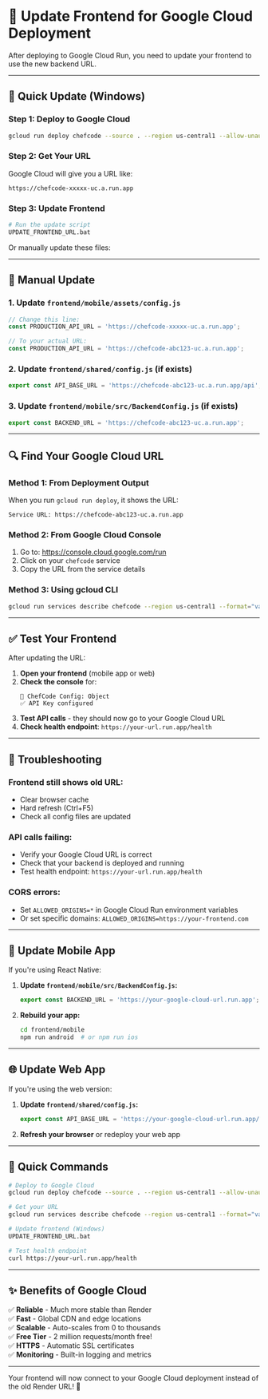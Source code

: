 # 🔄 Update Frontend for Google Cloud Deployment

After deploying to Google Cloud Run, you need to update your frontend to use the new backend URL.

---

## 🎯 Quick Update (Windows)

### **Step 1: Deploy to Google Cloud**
```bash
gcloud run deploy chefcode --source . --region us-central1 --allow-unauthenticated
```

### **Step 2: Get Your URL**
Google Cloud will give you a URL like:
```
https://chefcode-xxxxx-uc.a.run.app
```

### **Step 3: Update Frontend**
```bash
# Run the update script
UPDATE_FRONTEND_URL.bat
```

Or manually update these files:

---

## 📝 Manual Update

### **1. Update `frontend/mobile/assets/config.js`**
```javascript
// Change this line:
const PRODUCTION_API_URL = 'https://chefcode-xxxxx-uc.a.run.app';

// To your actual URL:
const PRODUCTION_API_URL = 'https://chefcode-abc123-uc.a.run.app';
```

### **2. Update `frontend/shared/config.js` (if exists)**
```javascript
export const API_BASE_URL = 'https://chefcode-abc123-uc.a.run.app/api';
```

### **3. Update `frontend/mobile/src/BackendConfig.js` (if exists)**
```javascript
export const BACKEND_URL = 'https://chefcode-abc123-uc.a.run.app';
```

---

## 🔍 Find Your Google Cloud URL

### **Method 1: From Deployment Output**
When you run `gcloud run deploy`, it shows the URL:
```
Service URL: https://chefcode-abc123-uc.a.run.app
```

### **Method 2: From Google Cloud Console**
1. Go to: https://console.cloud.google.com/run
2. Click on your `chefcode` service
3. Copy the URL from the service details

### **Method 3: Using gcloud CLI**
```bash
gcloud run services describe chefcode --region us-central1 --format="value(status.url)"
```

---

## ✅ Test Your Frontend

After updating the URL:

1. **Open your frontend** (mobile app or web)
2. **Check the console** for:
   ```
   🔧 ChefCode Config: Object
   ✅ API Key configured
   ```
3. **Test API calls** - they should now go to your Google Cloud URL
4. **Check health endpoint**: `https://your-url.run.app/health`

---

## 🐛 Troubleshooting

### **Frontend still shows old URL:**
- Clear browser cache
- Hard refresh (Ctrl+F5)
- Check all config files are updated

### **API calls failing:**
- Verify your Google Cloud URL is correct
- Check that your backend is deployed and running
- Test health endpoint: `https://your-url.run.app/health`

### **CORS errors:**
- Set `ALLOWED_ORIGINS=*` in Google Cloud Run environment variables
- Or set specific domains: `ALLOWED_ORIGINS=https://your-frontend.com`

---

## 📱 Update Mobile App

If you're using React Native:

1. **Update `frontend/mobile/src/BackendConfig.js`:**
   ```javascript
   export const BACKEND_URL = 'https://your-google-cloud-url.run.app';
   ```

2. **Rebuild your app:**
   ```bash
   cd frontend/mobile
   npm run android  # or npm run ios
   ```

---

## 🌐 Update Web App

If you're using the web version:

1. **Update `frontend/shared/config.js`:**
   ```javascript
   export const API_BASE_URL = 'https://your-google-cloud-url.run.app/api';
   ```

2. **Refresh your browser** or redeploy your web app

---

## 🎯 Quick Commands

```bash
# Deploy to Google Cloud
gcloud run deploy chefcode --source . --region us-central1 --allow-unauthenticated

# Get your URL
gcloud run services describe chefcode --region us-central1 --format="value(status.url)"

# Update frontend (Windows)
UPDATE_FRONTEND_URL.bat

# Test health endpoint
curl https://your-url.run.app/health
```

---

## ✨ Benefits of Google Cloud

✅ **Reliable** - Much more stable than Render  
✅ **Fast** - Global CDN and edge locations  
✅ **Scalable** - Auto-scales from 0 to thousands  
✅ **Free Tier** - 2 million requests/month free!  
✅ **HTTPS** - Automatic SSL certificates  
✅ **Monitoring** - Built-in logging and metrics  

---

Your frontend will now connect to your Google Cloud deployment instead of the old Render URL! 🚀
